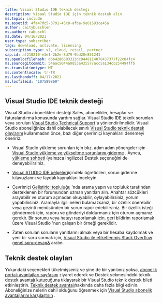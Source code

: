 ```yaml
---
title: Visual Studio IDE teknik desteği
description: Visual Studio IDE için teknik destek alın
ms.topic: include
ms.assetid: 4fa47dc5-3791-45c8-afba-9e01693ce45a
author: caitybuschlen
ms.author: cabuschl
ms.date: 04/16/2021
user.type: subscriber
tags: download, activate, licensing
subscription.type: vl, cloud, retail, partner
sap.id: af210210-e3e1-2b2e-8d79-9bd20e851241
ms.openlocfilehash: db64286603313dc9448114070437377f22c04fc4
ms.sourcegitcommit: 54aac5044a9853a435577acc5a134cb254494ffb
ms.translationtype: MT
ms.contentlocale: tr-TR
ms.lasthandoff: 04/17/2021
ms.locfileid: "107589869"
---
```

## <a name="visual-studio-ide-technical-support"></a>Visual Studio IDE teknik desteği 

Visual Studio abonelikleri desteği Sales, abonelikler, hesaplar ve faturalandırma konusunda yardım sağlar. Visual Studio IDE teknik sorunları veya soruları [Visual Studio Technical Support](https://visualstudio.microsoft.com/vs/support/)'a yönlendirilmelidir. Visual Studio aboneliğinize dahil olabilecek sınırlı [Visual Studio teknik destek olaylarını](https://docs.microsoft.com/visualstudio/subscriptions/vs-tech-support) kullanmadan önce, bazı diğer çevrimiçi kaynakları denemeyi öneririz.

- Visual Studio yükleme sorunları için bkz. adım adım yönergeler için [Visual Studio yükleme ve yükseltme sorunlarını giderme](https://docs.microsoft.com/visualstudio/install/troubleshooting-installation-issues) . Ayrıca, [yükleme sohbeti](https://visualstudio.microsoft.com/vs/support/#talktous) (yalnızca İngilizce) Destek seçeneğini de deneyebilirsiniz.

- [Visual STUDIO IDE belgeleri](https://docs.microsoft.com/visualstudio/ide/)içindeki öğreticileri, sorun giderme kılavuzlarını ve faydalı kaynakları inceleyin. 

- Çevrimiçi [Geliştirici topluluğu](https://developercommunity.visualstudio.com/) 'nda arama yapın ve topluluk tarafından desteklenen bir forumundan uzman yanıtları alın. Anahtar sözcükleri arayabilir ve oturum açmadan okuyabilir, oylayabilirsiniz, yorum yapabilirsiniz. Aramayla ilgili neleri bulamazsanız, bir özellik önerebilir veya gezinti menüsünden bir sorun rapor edebilirsiniz. Bir özellik isteği göndermek için, raporu ve gönderiyi doldurmanız için oturum açmanız gerekir. Bir sorunu veya hatayı raporlamak için, geri bildirim raporlamak üzere Visual Studio 'nun çalışan bir örneği gereklidir.  

- Zaten sorulan soruların yanıtlarını almak veya bir hesaba kaydolmak ve yeni bir soru sormak için, [Visual Studio ile etiketlenmiş Stack Overflow genel soru-cevap&](https://stackoverflow.com/questions/tagged/visual-studio?tab=Newest) aratın.  

## <a name="technical-support-incidents"></a>Teknik destek olayları 

Yukarıdaki seçenekleri tüketmişseniz ve yine de bir yanıtınız yoksa, [abonelik portalı avantajları sayfasını](https://my.visualstudio.com/Benefits) ziyaret ederek ve Destek sekmesindeki teknik destek avantajı kutucuğuna tıklayarak bir Visual Studio teknik destek bileti etkinleştirin. [Teknik destek avantajı](https://docs.microsoft.com/visualstudio/subscriptions/vs-tech-support)hakkında daha fazla bilgi edinin. Aboneliğinize nelerin dahil olduğunu öğrenmek için [Visual Studio abonelik avantajlarını karşılaştırın](https://visualstudio.microsoft.com/vs/benefits/#azure?cat=visual-studio-enterprise-subscription) .